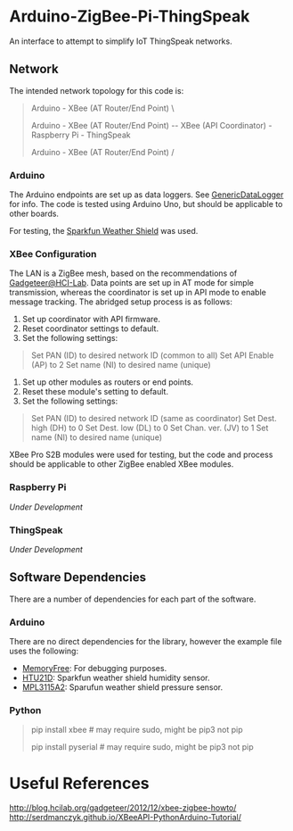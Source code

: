 # Arduino-ZigBee-Pi-ThingSpeak
An interface to attempt to simplify IoT ThingSpeak networks.

## Network
The intended network topology for this code is:

> Arduino - XBee (AT Router/End Point)  \
>
> Arduino - XBee (AT Router/End Point) --  XBee (API Coordinator) - Raspberry Pi - ThingSpeak
>
> Arduino - XBee (AT Router/End Point)  /

### Arduino
The Arduino endpoints are set up as data loggers.
See [GenericDataLogger](./GenericDataLogger) for info.
The code is tested using Arduino Uno, but should be applicable to other boards.

For testing, the [Sparkfun Weather Shield](https://www.sparkfun.com/products/12081) was used.

### XBee Configuration
The LAN is a ZigBee mesh, based on the recommendations of [Gadgeteer@HCI-Lab](http://blog.hcilab.org/gadgeteer/2012/12/xbee-zigbee-howto/).
Data points are set up in AT mode for simple transmission, whereas the coordinator is set up in API mode to enable message tracking.
The abridged setup process is as follows:

1. Set up coordinator with API firmware.
1. Reset coordinator settings to default.
1. Set the following settings:
> Set PAN        (ID) to desired network ID (common to all)
> Set API Enable (AP) to 2
> Set name       (NI) to desired name (unique)
1. Set up other modules as routers or end points.
1. Reset these module's setting to default.
1. Set the following settings:
> Set PAN        (ID) to desired network ID (same as coordinator)
> Set Dest. high (DH) to 0
> Set Dest. low  (DL) to 0
> Set Chan. ver. (JV) to 1
> Set name       (NI) to desired name (unique)

XBee Pro S2B modules were used for testing, but the code and process should be applicable to other ZigBee enabled XBee modules.

### Raspberry Pi
*Under Development*

### ThingSpeak
*Under Development*

## Software Dependencies
There are a number of dependencies for each part of the software.

### Arduino
There are no direct dependencies for the library, however the example file uses the following:

- [MemoryFree](https://github.com/maniacbug/MemoryFree): For debugging purposes.
- [HTU21D](https://github.com/sparkfun/HTU21D_Breakout): Sparkfun weather shield humidity sensor.
- [MPL3115A2](https://github.com/sparkfun/MPL3115A2_Breakout): Sparufun weather shield pressure sensor.

### Python
> pip install xbee # may require sudo, might be pip3 not pip
>
> pip install pyserial # may require sudo, might be pip3 not pip

# Useful References
http://blog.hcilab.org/gadgeteer/2012/12/xbee-zigbee-howto/  
http://serdmanczyk.github.io/XBeeAPI-PythonArduino-Tutorial/
